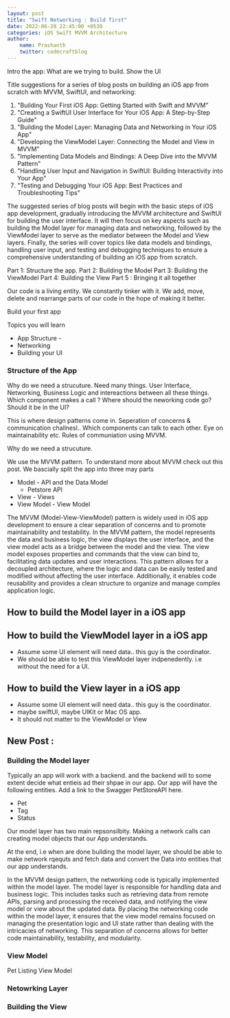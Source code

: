 ```yaml
---
layout: post
title: "Swift Networking : Build first"
date: 2022-06-20 22:45:00 +0530
categories: iOS Swift MVVM Architecture
author:
    name: Prashanth
    twitter: codecraftblog
---
```


Intro the app: What are we trying to build.
Show the UI

Title suggestions for a series of blog posts on building an iOS app from scratch with MVVM, SwiftUI, and networking:

1. "Building Your First iOS App: Getting Started with Swift and MVVM"
2. "Creating a SwiftUI User Interface for Your iOS App: A Step-by-Step Guide"
3. "Building the Model Layer: Managing Data and Networking in Your iOS App"
4. "Developing the ViewModel Layer: Connecting the Model and View in MVVM"
5. "Implementing Data Models and Bindings: A Deep Dive into the MVVM Pattern"
6. "Handling User Input and Navigation in SwiftUI: Building Interactivity into Your App"
7. "Testing and Debugging Your iOS App: Best Practices and Troubleshooting Tips"

The suggested series of blog posts will begin with the basic steps of iOS app development, gradually introducing the MVVM architecture and SwiftUI for building the user interface. It will then focus on key aspects such as building the Model layer for managing data and networking, followed by the ViewModel layer to serve as the mediator between the Model and View layers. Finally, the series will cover topics like data models and bindings, handling user input, and testing and debugging techniques to ensure a comprehensive understanding of building an iOS app from scratch.


Part 1: Structure the app.
Part 2: Building the Model 
Part 3: Building the ViewModel
Part 4: Building the View 
Part 5 : Bringing it all together 

Our code is a living entity. We constantly tinker with it. We add, move, delete and rearrange parts of our code in the hope of making it better.

Build your first app

Topics you will learn
- App Structure - 
- Networking
- Building your UI

### Structure of the App
Why do we need a strucuture.
Need many things. 
User Interface, Networking, Business Logic and intereactions between all these things.
Which component makes a call ? Where should the neworking code go? Should it be in the UI?

This is where design patterns come in. Seperation of concerns & communication challnesl.. Which components can talk to each other. Eye on maintainability etc.
Rules of communiation using MVVM.

Why do we need a strucuture.

We use the MVVM pattern. To understand more about MVVM check out this post.
We bascially split the app into three may parts
- Model - API and the Data Model 
    - Petstore API
- View - Views
- View Model - View Model


The MVVM (Model-View-ViewModel) pattern is widely used in iOS app development to ensure a clear separation of concerns and to promote maintainability and testability. In the MVVM pattern, the model represents the data and business logic, the view displays the user interface, and the view model acts as a bridge between the model and the view. The view model exposes properties and commands that the view can bind to, facilitating data updates and user interactions. This pattern allows for a decoupled architecture, where the logic and data can be easily tested and modified without affecting the user interface. Additionally, it enables code reusability and provides a clean structure to organize and manage complex application logic.

## How to build the Model layer in a iOS app

## How to build the ViewModel layer in a iOS app
- Assume some UI element will need data.. this guy is the coordinator.
- We should be able to test this ViewModel layer indpenedently. i.e without the need for a UI.

## How to build the View layer in a iOS app
- Assume some UI element will need data.. this guy is the coordinator.
- maybe swiftUI, maybe UIKit or Mac OS app. 
- It should not matter to the ViewModel or View  

## New Post : 
### Building the Model layer

Typically an app will work with a backend. and the backend will to some extent decide what entieis ad their shpae in our app. 
Our app will have the following entities.
Add a link to the Swagger PetStoreAPI here.
- Pet
- Tag
- Status

Our model layer has two main repsonsilbity. Making a network calls can creating model objects that our App understands.

At the end, i.e when are done building the model layer, we should be able to make network rqequts and fetch data and convert the Data into entities that our app understands.

<!-- Chat GPT -->

In the MVVM design pattern, the networking code is typically implemented within the model layer. The model layer is responsible for handling data and business logic. This includes tasks such as retrieving data from remote APIs, parsing and processing the received data, and notifying the view model or view about the updated data. By placing the networking code within the model layer, it ensures that the view model remains focused on managing the presentation logic and UI state rather than dealing with the intricacies of networking. This separation of concerns allows for better code maintainability, testability, and modularity.



### View Model
Pet Listing View Model

### Netowrking Layer 

### Building the View

### 


